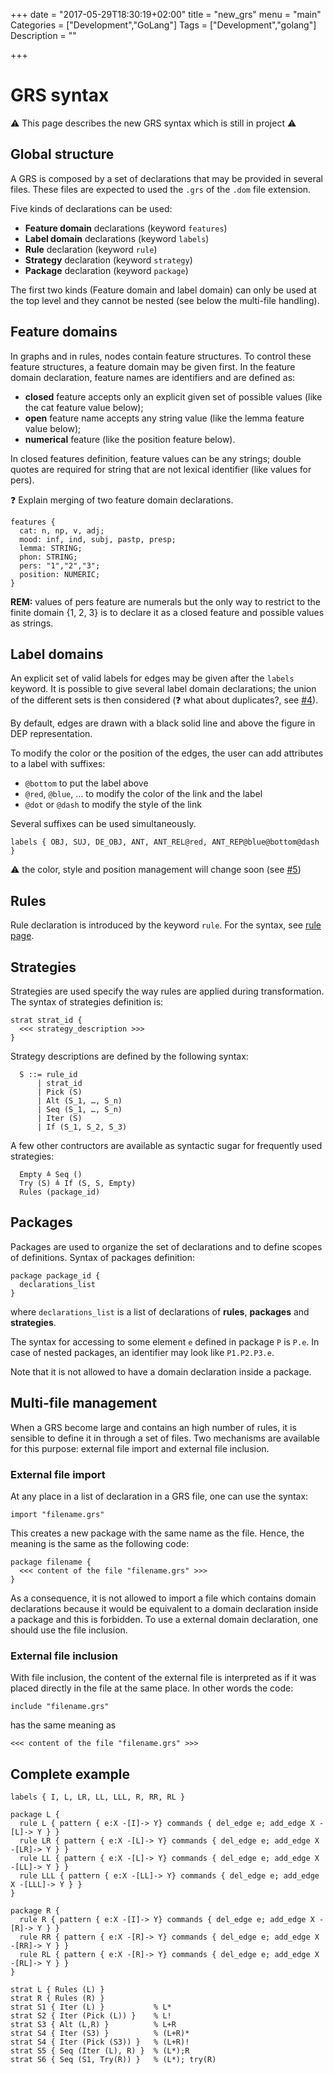 +++
date = "2017-05-29T18:30:19+02:00"
title = "new_grs"
menu = "main"
Categories = ["Development","GoLang"]
Tags = ["Development","golang"]
Description = ""

+++

# GRS syntax

:warning: This page describes the new GRS syntax which is still in project :warning:

## Global structure
A GRS is composed by a set of declarations that may be provided in several files.
These files are expected to used the `.grs` of the `.dom` file extension.

Five kinds of declarations can be used:

  * **Feature domain** declarations (keyword `features`)
  * **Label domain** declarations (keyword `labels`)
  * **Rule** declaration (keyword `rule`)
  * **Strategy** declaration (keyword `strategy`)
  * **Package** declaration (keyword `package`)

The first two kinds (Feature domain and label domain) can only be used at the top level and they cannot be nested (see below the multi-file handling).

## Feature domains
In graphs and in rules, nodes contain feature structures.
To control these feature structures, a feature domain may be given first.
In the feature domain declaration, feature names are identifiers and are defined as:

  * **closed** feature accepts only an explicit given set of possible values (like the cat feature value below);
  * **open** feature name accepts any string value (like the lemma feature value below);
  * **numerical** feature (like the position feature below).

In closed features definition, feature values can be any strings; double quotes are required for string that are not lexical identifier (like values for pers).

:question: Explain merging of two feature domain declarations.


~~~grew
features {
  cat: n, np, v, adj;
  mood: inf, ind, subj, pastp, presp;
  lemma: STRING;
  phon: STRING;
  pers: "1","2","3";
  position: NUMERIC;
}
~~~

**REM:** values of pers feature are numerals but the only way to restrict to the finite domain {1, 2, 3} is to declare it as a closed feature and possible values as strings.

## Label domains
An explicit set of valid labels for edges may be given after the `labels` keyword.
It is possible to give several label domain declarations; the union of the different sets is then considered (:question: what about duplicates?, see [#4](https://gitlab.inria.fr/grew/libcaml-grew/issues/4)).

By default, edges are drawn with a black solid line and above the figure in DEP representation.

To modify the color or the position of the edges, the user can add attributes to a label with suffixes:

  * `@bottom` to put the label above
  * `@red`, `@blue`, … to modify the color of the link and the label
  * `@dot` or `@dash` to modify the style of the link

Several suffixes can be used simultaneously.

~~~grew
labels { OBJ, SUJ, DE_OBJ, ANT, ANT_REL@red, ANT_REP@blue@bottom@dash }
~~~
:warning: the color, style and position management will change soon (see [#5](https://gitlab.inria.fr/grew/libcaml-grew/issues/5))

## Rules
Rule declaration is introduced by the keyword `rule`. For the syntax, see [rule page](../rule).

## Strategies
Strategies are used specify the way rules are applied during transformation.
The syntax of strategies definition is:

~~~grew
strat strat_id {
  <<< strategy_description >>>
}
~~~

Strategy descriptions are defined by the following syntax:

~~~grew
  S ::= rule_id
      | strat_id
      | Pick (S)
      | Alt (S_1, …, S_n)
      | Seq (S_1, …, S_n)
      | Iter (S)
      | If (S_1, S_2, S_3)
~~~

A few other contructors are available as syntactic sugar for frequently used strategies:
~~~grew
  Empty ≜ Seq ()
  Try (S) ≜ If (S, S, Empty)
  Rules (package_id)
~~~


## Packages
Packages are used to organize the set of declarations and to define scopes of definitions.
Syntax of packages definition:

~~~grew
package package_id {
  declarations_list
}
~~~

where `declarations_list` is a list of declarations of **rules**, **packages** and **strategies**.

The syntax for accessing to some element `e` defined in package `P` is `P.e`.
In case of nested packages, an identifier may look like `P1.P2.P3.e`.

Note that it is not allowed to have a domain declaration inside a package.

## Multi-file management
When a GRS become large and contains an high number of rules, it is sensible to define it in through a set of files.
Two mechanisms are available for this purpose: external file import and external file inclusion.

### External file import
At any place in a list of declaration in a GRS file, one can use the syntax:

```grew
import "filename.grs"
```

This creates a new package with the same name as the file. Hence, the meaning is the same as the following code:

```grew
package filename {
  <<< content of the file "filename.grs" >>>
}
```

As a consequence, it is not allowed to import a file which contains domain declarations because it would be equivalent to a domain declaration inside a package and this is forbidden.
To use a external domain declaration, one should use the file inclusion.

### External file inclusion
With file inclusion, the content of the external file is interpreted as if it was placed directly in  the file at the same place.
In other words the code:
```grew
include "filename.grs"
```
has the same meaning as

```grew
<<< content of the file "filename.grs" >>>
```

## Complete example

```grew
labels { I, L, LR, LL, LLL, R, RR, RL }

package L {
  rule L { pattern { e:X -[I]-> Y} commands { del_edge e; add_edge X -[L]-> Y } }
  rule LR { pattern { e:X -[L]-> Y} commands { del_edge e; add_edge X -[LR]-> Y } }
  rule LL { pattern { e:X -[L]-> Y} commands { del_edge e; add_edge X -[LL]-> Y } }
  rule LLL { pattern { e:X -[LL]-> Y} commands { del_edge e; add_edge X -[LLL]-> Y } }
}

package R {
  rule R { pattern { e:X -[I]-> Y} commands { del_edge e; add_edge X -[R]-> Y } }
  rule RR { pattern { e:X -[R]-> Y} commands { del_edge e; add_edge X -[RR]-> Y } }
  rule RL { pattern { e:X -[R]-> Y} commands { del_edge e; add_edge X -[RL]-> Y } }
}

strat L { Rules (L) }
strat R { Rules (R) }
strat S1 { Iter (L) }           % L*
strat S2 { Iter (Pick (L)) }    % L!
strat S3 { Alt (L,R) }          % L+R
strat S4 { Iter (S3) }          % (L+R)*
strat S4 { Iter (Pick (S3)) }   % (L+R)!
strat S5 { Seq (Iter (L), R) }  % (L*);R
strat S6 { Seq (S1, Try(R)) }   % (L*); try(R)
```
